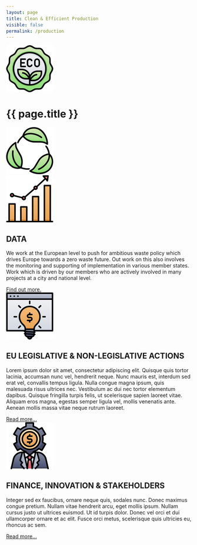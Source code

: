 ```yaml
---
layout: page
title: Clean & Efficient Production
visible: false
permalink: /production
---
```


<div>
	<div class="centered-title">
		<img src="/assets/icons/DrawKit-Ecology/Color/Label.svg">
		<h1>{{ page.title }}</h1>
		<img src="/assets/icons/DrawKit-Ecology/Color/Leaves.svg">
	</div>
	<div class="flex-container">
		<div class="row">
			<img class="card-img" src="/assets/icons/DrawKit-SaaS/Color/Hockey stick growth.svg">
			<div class="card-descr">
				<h2>DATA</h2>
				<p>
					<span class="temp">
						We work at the European level to push for ambitious waste policy which drives Europe towards a
						zero waste future. Out work on this also involves the monitoring and supporting of
						implementation in various member states. Work which is driven by our members who are actively
						involved in many projects at a city and national level.
					</span>
				</p>
				<a href="/production/data">Find out more.</a>
			</div>
		</div>
		<div class="row">
			<img class="card-img" src="/assets/icons/DrawKit-SaaS/Color/Creative Idea.svg">
			<div class="card-descr">
				<h2>EU LEGISLATIVE & NON-LEGISLATIVE ACTIONS</h2>
				<p>
					<span class="temp">
						Lorem ipsum dolor sit amet, consectetur adipiscing elit. Quisque quis tortor lacinia, accumsan
						nunc vel, hendrerit neque. Nunc mauris est, interdum sed erat vel, convallis tempus ligula.
						Nulla congue magna ipsum, quis malesuada risus ultrices nec. Vestibulum ac dui nec tortor
						elementum dapibus. Quisque fringilla turpis felis, ut scelerisque sapien laoreet vitae. Aliquam
						eros magna, egestas semper ligula vel, mollis venenatis ante. Aenean mollis massa vitae neque
						rutrum laoreet.
					</span>
				</p>
				<a href="/production/legislations">Read more...</a>
			</div>
		</div>
		<div class="row">
			<img class="card-img" src="/assets/icons/DrawKit-SaaS/Color/Investor.svg">
			<div class="card-descr">
				<h2>FINANCE, INNOVATION & STAKEHOLDERS</h2>
				<p>
					<span class="temp">
						Integer sed ex faucibus, ornare neque quis, sodales nunc. Donec maximus congue pretium. Nullam
						vitae hendrerit arcu, eget mollis ipsum. Nullam cursus justo ut ultrices euismod. Ut id turpis
						dolor. Donec vel orci et dui ullamcorper ornare et ac elit. Fusce orci metus, scelerisque quis
						ultricies eu, rhoncus ac sem.
						<span>
				</p>
				<a href="/finance_innovation">Read more...</a>
			</div>
		</div>
	</div>

</div>